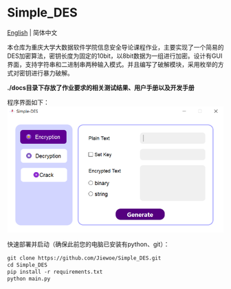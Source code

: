 # Simple_DES

<a href='../README.md'>English</a> | 简体中文

本仓库为重庆大学大数据软件学院信息安全导论课程作业，主要实现了一个简易的DES加密算法，密钥长度为固定的10bit，以8bit数据为一组进行加密。设计有GUI界面，支持字符串和二进制串两种输入模式。并且编写了破解模块，采用枚举的方式对密钥进行暴力破解。

**./docs目录下存放了作业要求的相关测试结果、用户手册以及开发手册**

程序界面如下：
![Alt text](../png/image.png)

快速部署并启动（确保此前您的电脑已安装有python、git）：

```
git clone https://github.com/Jiewoe/Simple_DES.git
cd Simple_DES
pip install -r requirements.txt
python main.py
```

